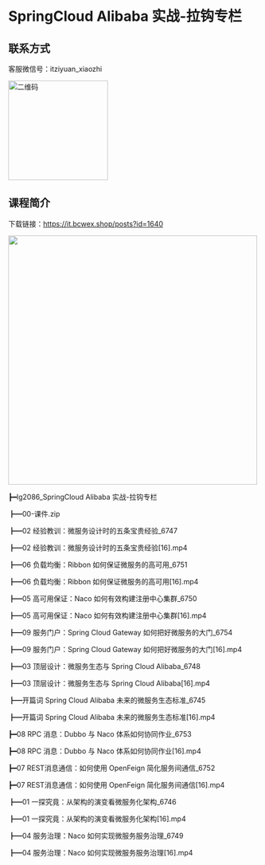 # SpringCloud Alibaba 实战-拉钩专栏

## 联系方式

客服微信号：itziyuan_xiaozhi

<img src="https://ziyuanyun.oss-cn-guangzhou.aliyuncs.com/common/20240614073449/666b82192834a.jpg" width="200" height="200" alt="二维码">

## 课程简介

下载链接：https://it.bcwex.shop/posts?id=1640

<img src="https://ziyuanyun.oss-cn-guangzhou.aliyuncs.com/yun/20240515183457/66448fd157d8a.jpg" width="500" alt="">

  ┣━lg2086_SpringCloud Alibaba 实战-拉钩专栏

 ┣━00-课件.zip

 ┣━02 经验教训：微服务设计时的五条宝贵经验_6747

 ┣━02 经验教训：微服务设计时的五条宝贵经验[16].mp4

 ┣━06 负载均衡：Ribbon 如何保证微服务的高可用_6751

 ┣━06 负载均衡：Ribbon 如何保证微服务的高可用[16].mp4

 ┣━05 高可用保证：Naco 如何有效构建注册中心集群_6750

 ┣━05 高可用保证：Naco 如何有效构建注册中心集群[16].mp4

 ┣━09 服务门户：Spring Cloud Gateway 如何把好微服务的大门_6754

 ┣━09 服务门户：Spring Cloud Gateway 如何把好微服务的大门[16].mp4

 ┣━03 顶层设计：微服务生态与 Spring Cloud Alibaba_6748

 ┣━03 顶层设计：微服务生态与 Spring Cloud Alibaba[16].mp4

 ┣━开篇词 Spring Cloud Alibaba 未来的微服务生态标准_6745

 ┣━开篇词 Spring Cloud Alibaba 未来的微服务生态标准[16].mp4

 ┣━08 RPC 消息：Dubbo 与 Naco 体系如何协同作业_6753

 ┣━08 RPC 消息：Dubbo 与 Naco 体系如何协同作业[16].mp4

 ┣━07 REST消息通信：如何使用 OpenFeign 简化服务间通信_6752

 ┣━07 REST消息通信：如何使用 OpenFeign 简化服务间通信[16].mp4

 ┣━01 一探究竟：从架构的演变看微服务化架构_6746

 ┣━01 一探究竟：从架构的演变看微服务化架构[16].mp4

 ┣━04 服务治理：Naco 如何实现微服务服务治理_6749

 ┣━04 服务治理：Naco 如何实现微服务服务治理[16].mp4

  